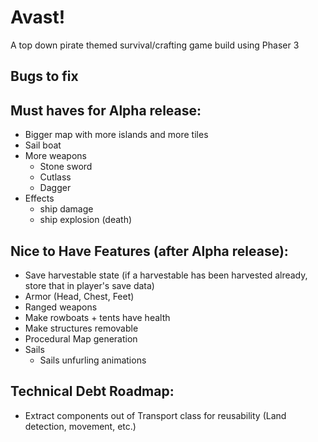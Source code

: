 # Avast!

A top down pirate themed survival/crafting game build using Phaser 3

## Bugs to fix

## Must haves for Alpha release:

- Bigger map with more islands and more tiles
- Sail boat
- More weapons
  - Stone sword
  - Cutlass
  - Dagger
- Effects
  - ship damage
  - ship explosion (death)

## Nice to Have Features (after Alpha release):

- Save harvestable state (if a harvestable has been harvested already, store that in player's save data)
- Armor (Head, Chest, Feet)
- Ranged weapons
- Make rowboats + tents have health
- Make structures removable
- Procedural Map generation
- Sails
  - Sails unfurling animations

## Technical Debt Roadmap:

- Extract components out of Transport class for reusability (Land detection, movement, etc.)
